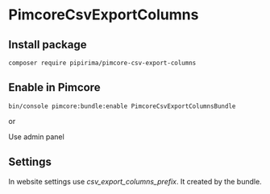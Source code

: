 # PimcoreCsvExportColumns

## Install package

```composer require pipirima/pimcore-csv-export-columns```

## Enable in Pimcore

```bin/console pimcore:bundle:enable PimcoreCsvExportColumnsBundle```

or

Use admin panel

## Settings

In website settings use *csv_export_columns_prefix*. It created by the bundle. 